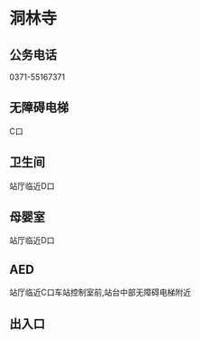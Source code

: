 # 洞林寺

## 公务电话

0371-55167371

## 无障碍电梯

C口

## 卫生间

站厅临近D口

## 母婴室

站厅临近D口

## AED

站厅临近C口车站控制室前,站台中部无障碍电梯附近

## 出入口

